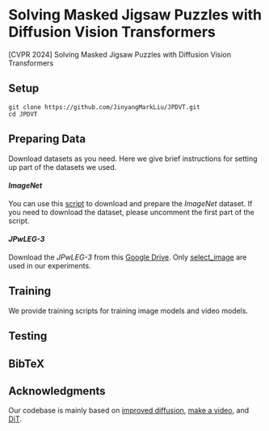 # Solving Masked Jigsaw Puzzles with Diffusion Vision Transformers
[CVPR 2024] Solving Masked Jigsaw Puzzles with Diffusion Vision Transformers

## Setup
    git clone https://github.com/JinyangMarkLiu/JPDVT.git
    cd JPDVT

## Preparing Data
Download datasets as you need. Here we give brief instructions for setting up part of the datasets we used.

#### _ImageNet_
You can use this [script](https://gist.github.com/bonlime/4e0d236cf98cd5b15d977dfa03a63643) to download and prepare the _ImageNet_ dataset. If you need to download the dataset, please uncomment the first part of the script.

#### _JPwLEG-3_
Download the _JPwLEG-3_ from this [Google Drive](https://drive.google.com/drive/folders/1MjPm7ar-u6H5WX6Bw2qshPiYPT_eQCZE). Only [select_image](https://drive.google.com/drive/folders/1MjPm7ar-u6H5WX6Bw2qshPiYPT_eQCZE) are used in our experiments.

## Training
We provide training scripts for training image models and video models.

## Testing


## BibTeX

## Acknowledgments
Our codebase is mainly based on [improved diffusion](https://github.com/openai/improved-diffusion), [make a video](https://github.com/lucidrains/make-a-video-pytorch), and [DiT](https://github.com/facebookresearch/DiT).
